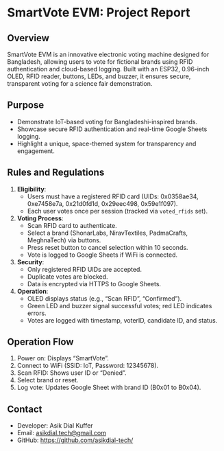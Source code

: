 # SmartVote EVM: Project Report

## Overview
SmartVote EVM is an innovative electronic voting machine designed for Bangladesh, allowing users to vote for fictional brands using RFID authentication and cloud-based logging. Built with an ESP32, 0.96-inch OLED, RFID reader, buttons, LEDs, and buzzer, it ensures secure, transparent voting for a science fair demonstration.

## Purpose
- Demonstrate IoT-based voting for Bangladeshi-inspired brands.
- Showcase secure RFID authentication and real-time Google Sheets logging.
- Highlight a unique, space-themed system for transparency and engagement.

## Rules and Regulations
1. **Eligibility**:
   - Users must have a registered RFID card (UIDs: 0x0358ae34, 0xe7458e7a, 0x21d0fd1d, 0x29eec498, 0x59e1f097).
   - Each user votes once per session (tracked via `voted_rfids` set).
2. **Voting Process**:
   - Scan RFID card to authenticate.
   - Select a brand (ShonarLabs, NiravTextiles, PadmaCrafts, MeghnaTech) via buttons.
   - Press reset button to cancel selection within 10 seconds.
   - Vote is logged to Google Sheets if WiFi is connected.
3. **Security**:
   - Only registered RFID UIDs are accepted.
   - Duplicate votes are blocked.
   - Data is encrypted via HTTPS to Google Sheets.
4. **Operation**:
   - OLED displays status (e.g., “Scan RFID”, “Confirmed”).
   - Green LED and buzzer signal successful votes; red LED indicates errors.
   - Votes are logged with timestamp, voterID, candidate ID, and status.

## Operation Flow
1. Power on: Displays “SmartVote”.
2. Connect to WiFi (SSID: IoT, Password: 12345678).
3. Scan RFID: Shows user ID or “Denied”.
4. Select brand or reset.
5. Log vote: Updates Google Sheet with brand ID (B0x01 to B0x04).

## Contact
- Developer: Asik Dial Kuffer
- Email: asikdial.tech@gmail.com
- GitHub: https://github.com/asikdial-tech/
